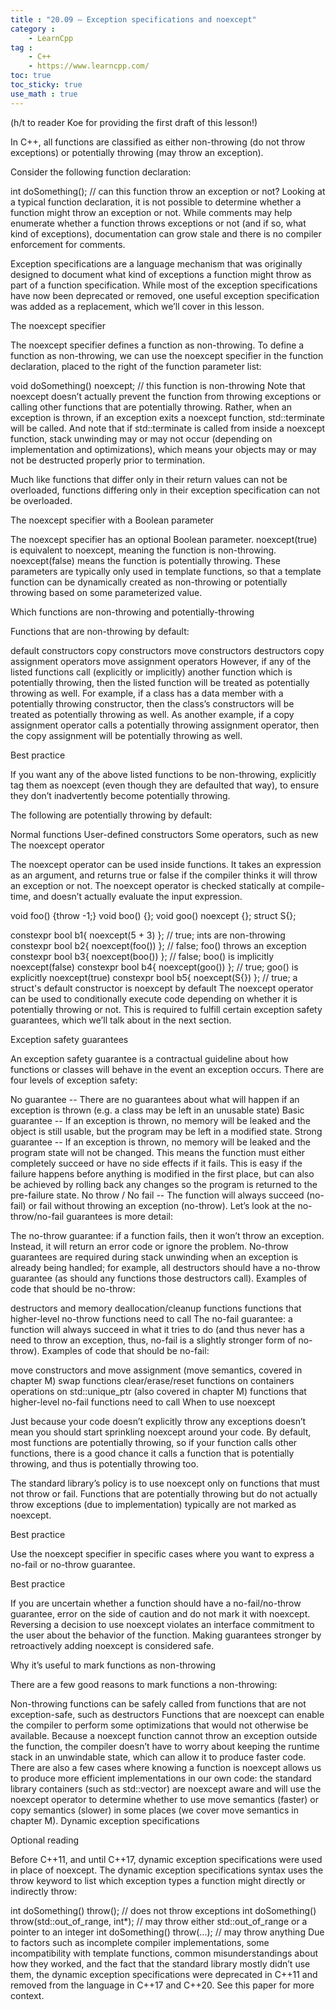 ```yaml
---
title : "20.09 — Exception specifications and noexcept"
category :
    - LearnCpp
tag : 
    - C++
    - https://www.learncpp.com/
toc: true  
toc_sticky: true 
use_math : true
---
```



(h/t to reader Koe for providing the first draft of this lesson!)

In C++, all functions are classified as either non-throwing (do not throw exceptions) or potentially throwing (may throw an exception).

Consider the following function declaration:

int doSomething(); // can this function throw an exception or not?
Looking at a typical function declaration, it is not possible to determine whether a function might throw an exception or not. While comments may help enumerate whether a function throws exceptions or not (and if so, what kind of exceptions), documentation can grow stale and there is no compiler enforcement for comments.

Exception specifications are a language mechanism that was originally designed to document what kind of exceptions a function might throw as part of a function specification. While most of the exception specifications have now been deprecated or removed, one useful exception specification was added as a replacement, which we’ll cover in this lesson.

The noexcept specifier

The noexcept specifier defines a function as non-throwing. To define a function as non-throwing, we can use the noexcept specifier in the function declaration, placed to the right of the function parameter list:

void doSomething() noexcept; // this function is non-throwing
Note that noexcept doesn’t actually prevent the function from throwing exceptions or calling other functions that are potentially throwing. Rather, when an exception is thrown, if an exception exits a noexcept function, std::terminate will be called. And note that if std::terminate is called from inside a noexcept function, stack unwinding may or may not occur (depending on implementation and optimizations), which means your objects may or may not be destructed properly prior to termination.

Much like functions that differ only in their return values can not be overloaded, functions differing only in their exception specification can not be overloaded.

The noexcept specifier with a Boolean parameter

The noexcept specifier has an optional Boolean parameter. noexcept(true) is equivalent to noexcept, meaning the function is non-throwing. noexcept(false) means the function is potentially throwing. These parameters are typically only used in template functions, so that a template function can be dynamically created as non-throwing or potentially throwing based on some parameterized value.

Which functions are non-throwing and potentially-throwing

Functions that are non-throwing by default:

default constructors
copy constructors
move constructors
destructors
copy assignment operators
move assignment operators
However, if any of the listed functions call (explicitly or implicitly) another function which is potentially throwing, then the listed function will be treated as potentially throwing as well. For example, if a class has a data member with a potentially throwing constructor, then the class’s constructors will be treated as potentially throwing as well. As another example, if a copy assignment operator calls a potentially throwing assignment operator, then the copy assignment will be potentially throwing as well.

Best practice

If you want any of the above listed functions to be non-throwing, explicitly tag them as noexcept (even though they are defaulted that way), to ensure they don’t inadvertently become potentially throwing.

The following are potentially throwing by default:

Normal functions
User-defined constructors
Some operators, such as new
The noexcept operator

The noexcept operator can be used inside functions. It takes an expression as an argument, and returns true or false if the compiler thinks it will throw an exception or not. The noexcept operator is checked statically at compile-time, and doesn’t actually evaluate the input expression.

void foo() {throw -1;}
void boo() {};
void goo() noexcept {};
struct S{};

constexpr bool b1{ noexcept(5 + 3) }; // true; ints are non-throwing
constexpr bool b2{ noexcept(foo()) }; // false; foo() throws an exception
constexpr bool b3{ noexcept(boo()) }; // false; boo() is implicitly noexcept(false)
constexpr bool b4{ noexcept(goo()) }; // true; goo() is explicitly noexcept(true)
constexpr bool b5{ noexcept(S{}) };   // true; a struct's default constructor is noexcept by default
The noexcept operator can be used to conditionally execute code depending on whether it is potentially throwing or not. This is required to fulfill certain exception safety guarantees, which we’ll talk about in the next section.

Exception safety guarantees

An exception safety guarantee is a contractual guideline about how functions or classes will behave in the event an exception occurs. There are four levels of exception safety:

No guarantee -- There are no guarantees about what will happen if an exception is thrown (e.g. a class may be left in an unusable state)
Basic guarantee -- If an exception is thrown, no memory will be leaked and the object is still usable, but the program may be left in a modified state.
Strong guarantee -- If an exception is thrown, no memory will be leaked and the program state will not be changed. This means the function must either completely succeed or have no side effects if it fails. This is easy if the failure happens before anything is modified in the first place, but can also be achieved by rolling back any changes so the program is returned to the pre-failure state.
No throw / No fail -- The function will always succeed (no-fail) or fail without throwing an exception (no-throw).
Let’s look at the no-throw/no-fail guarantees is more detail:

The no-throw guarantee: if a function fails, then it won’t throw an exception. Instead, it will return an error code or ignore the problem. No-throw guarantees are required during stack unwinding when an exception is already being handled; for example, all destructors should have a no-throw guarantee (as should any functions those destructors call). Examples of code that should be no-throw:

destructors and memory deallocation/cleanup functions
functions that higher-level no-throw functions need to call
The no-fail guarantee: a function will always succeed in what it tries to do (and thus never has a need to throw an exception, thus, no-fail is a slightly stronger form of no-throw). Examples of code that should be no-fail:

move constructors and move assignment (move semantics, covered in chapter M)
swap functions
clear/erase/reset functions on containers
operations on std::unique_ptr (also covered in chapter M)
functions that higher-level no-fail functions need to call
When to use noexcept

Just because your code doesn’t explicitly throw any exceptions doesn’t mean you should start sprinkling noexcept around your code. By default, most functions are potentially throwing, so if your function calls other functions, there is a good chance it calls a function that is potentially throwing, and thus is potentially throwing too.

The standard library’s policy is to use noexcept only on functions that must not throw or fail. Functions that are potentially throwing but do not actually throw exceptions (due to implementation) typically are not marked as noexcept.

Best practice

Use the noexcept specifier in specific cases where you want to express a no-fail or no-throw guarantee.

Best practice

If you are uncertain whether a function should have a no-fail/no-throw guarantee, error on the side of caution and do not mark it with noexcept. Reversing a decision to use noexcept violates an interface commitment to the user about the behavior of the function. Making guarantees stronger by retroactively adding noexcept is considered safe.

Why it’s useful to mark functions as non-throwing

There are a few good reasons to mark functions a non-throwing:

Non-throwing functions can be safely called from functions that are not exception-safe, such as destructors
Functions that are noexcept can enable the compiler to perform some optimizations that would not otherwise be available. Because a noexcept function cannot throw an exception outside the function, the compiler doesn’t have to worry about keeping the runtime stack in an unwindable state, which can allow it to produce faster code.
There are also a few cases where knowing a function is noexcept allows us to produce more efficient implementations in our own code: the standard library containers (such as std::vector) are noexcept aware and will use the noexcept operator to determine whether to use move semantics (faster) or copy semantics (slower) in some places (we cover move semantics in chapter M).
Dynamic exception specifications

Optional reading

Before C++11, and until C++17, dynamic exception specifications were used in place of noexcept. The dynamic exception specifications syntax uses the throw keyword to list which exception types a function might directly or indirectly throw:

int doSomething() throw(); // does not throw exceptions
int doSomething() throw(std::out_of_range, int*); // may throw either std::out_of_range or a pointer to an integer
int doSomething() throw(...); // may throw anything
Due to factors such as incomplete compiler implementations, some incompatibility with template functions, common misunderstandings about how they worked, and the fact that the standard library mostly didn’t use them, the dynamic exception specifications were deprecated in C++11 and removed from the language in C++17 and C++20. See this paper for more context.